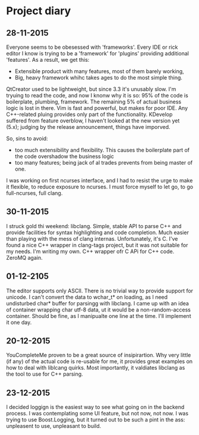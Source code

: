 # Project diary

## 28-11-2015

Everyone seems to be obesessed with 'frameworks'. Every IDE or rick editor I know is trying to be a 'framework' for 'plugins' providing additional 'features'.
As a result, we get this:
* Extensible product with many features, most of them barely working,
* Big, heavy framework whihc takes ages to do the most simple thing.

QtCreator used to be lightweight, but since 3.3 it's unusably slow. I'm tryuing to read the code, and now I knonw why it is so: 95% of the code is boilerplate, plumbing, framework. The remaining 5% of actual business logic is lost in there.
Vim is fast and powerful, but makes for poor IDE. Any C++-related pluing provides only part of the functionality.
KDevelop suffered from feature overblow, I haven't looked at the new version yet (5.x); judging by the release announcement, things have imporved.

So, sins to avoid:
* too much extensibility and flexibility. This causes the boilerplate part of the code overshadow the business logic
* too many features; being jack of al trades prevents from being master of one.

I was working on first ncurses interface, and I had to resist the urge to make it flexible, to reduce exposure to ncurses. I must force myself to let go, to go full-ncurses, full clang.

## 30-11-2015

I struck gold thi weekend: libclang. Simple, stable API to parse C++ and provide facilities for syntax highlighting and code completion. Much easier than playing with the mess of clang internas.
Unfortunately, it's C. I've found a nice C++ wrapper in clang-tags project, but it was not suitable for my needs. I'm writing my own. C++ wrapper ofr C APi for C++ code. ZeroMQ again.

## 01-12-2105

The editor supports only ASCII. There is no trivial way to provide support for unicode. I can't convert the data to wchar_t* on loading, as I need undisturbed char* buffer for parsingg with libclang.
I came up with an idea of container wrapping char utf-8 data, ut it would be a non-random-access container. Should be fine, as I manipualte one line at the time. I'll implement it one day.

## 20-12-2015

YouCompleteMe proven to be a great source of insipirartion. Why very little (if any) of the actual code is re-usable for me, it provides great examples on how to deal with liblcang quirks. Most importantly, it valdiates libclang as the tool to use for C++ parsing.

## 23-12-2015

I decided loggign is the easiest way to see what going on in the backend process. I was contemplating some UI feature, but not now, not now.
I was trying to use Boost.Logging, but it turned out to be such a pint in the ass: unpleasent to use, unpleasant to build.
